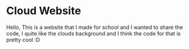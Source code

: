 # Cloud Website
Hello, This is a website that I made for school and I wanted to share the code, I quite like the clouds background and I think the code for that is pretty cool :D
